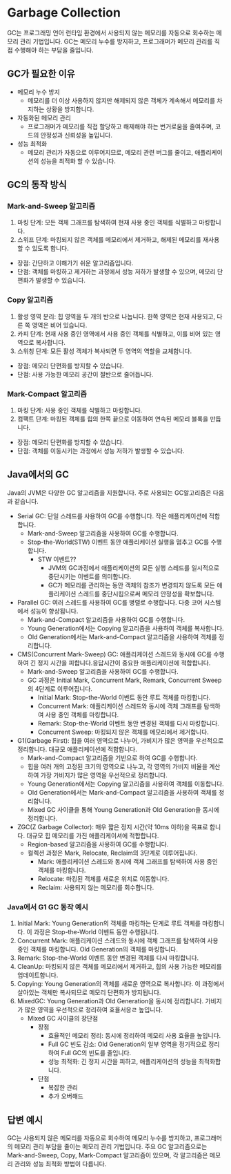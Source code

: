 # Garbage Collection
GC는 프로그래밍 언어 런타임 환경에서 사용되지 않는 메모리를 자동으로 회수하는 메모리 관리 기법입니다.
GC는 메모리 누수를 방지하고, 프로그래머가 메모리 관리를 직접 수행해야 하는 부담을 줄입니다.

## GC가 필요한 이유
- 메모리 누수 방지
  - 메모리를 더 이상 사용하지 않지만 해제되지 않은 객체가 계속해서 메모리를 차지하는 상황을 방지합니다.
- 자동화된 메모리 관리
  - 프로그래머가 메모리를 직접 할당하고 해제해야 하는 번거로움을 줄여주며, 코드의 안정성과 신뢰성을 높입니다.
- 성능 최적화
  - 메모리 관리가 자동으로 이루어지므로, 메모리 관련 버그를 줄이고, 애플리케이션의 성능을 최적화 할 수 있습니다.

## GC의 동작 방식
### Mark-and-Sweep 알고리즘
1. 마킹 단계: 모든 객체 그래프를 탐색하여 현재 사용 중인 객체를 식별하고 마킹합니다.
2. 스위프 단계: 마킹되지 않은 객체를 메모리에서 제거하고, 해제된 메모리를 재사용할 수 있도록 합니다.
- 장점: 간단하고 이해가기 쉬운 알고리즘입니다.
- 단점: 객체를 마킹하고 제거하는 과정에서 성능 저하가 발생할 수 있으며, 메모리 단편화가 발생할 수 있습니다.

### Copy 알고리즘
1. 활성 영역 분리: 힙 영역을 두 개의 반으로 나눕니다. 한쪽 영역은 현재 사용되고, 다른 쪽 영역은 비어 있습니다.
2. 카피 단계: 현재 사용 중인 영역에서 사용 중인 객체를 식별하고, 이를 비어 있는 영역으로 복사합니다.
3. 스위칭 단계: 모든 활성 객체가 복사되면 두 영역의 역할을 교체합니다.
- 장점: 메모리 단편화를 방지할 수 있습니다.
- 단점: 사용 가능한 메모리 공간이 절반으로 줄어듭니다.

### Mark-Compact 알고리즘
1. 마킹 단계: 사용 중인 객체를 식별하고 마킹합니다.
2. 컴팩트 단계: 마킹된 객체를 힙의 한쪽 끝으로 이동하여 연속된 메모리 블록을 만듭니다.
- 장점: 메모리 단편화를 방지할 수 있습니다.
- 단점: 객체를 이동시키는 과정에서 성능 저하가 발생할 수 있습니다.

## Java에서의 GC
Java의 JVM은 다양한 GC 알고리즘을 지원합니다. 주로 사용되는 GC알고리즘은 다음과 같습니다.
- Serial GC: 단일 스레드를 사용하여 GC를 수행합니다. 작은 애플리케이션에 적합합니다.
  - Mark-and-Sweep 알고리즘을 사용하여 GC를 수행합니다.
  - Stop-the-World(STW) 이벤트 동안 애플리케이션 실행을 멈추고 GC를 수행합니다.
    - STW 이벤트??
      - JVM의 GC과정에서 애플리케이션의 모든 실행 스레드를 일시적으로 중단시키는 이벤트를 의미합니다.
      - GC가 메모리를 관리하는 동안 객체의 참조가 변경되지 않도록 모든 애플리케이션 스레드를 중단시킴으로써 메모리 안정성을 확보합니다.
- Parallel GC: 여러 스레드를 사용하여 GC를 병렬로 수행합니다. 다중 코어 시스템에서 성능이 향상됩니다.
  - Mark-and-Compact 알고리즘을 사용하여 GC를 수행합니다.
  - Young Generation에서는 Copying 알고리즘을 사용하여 객체를 복사합니다.
  - Old Generation에서는 Mark-and-Compact 알고리즘을 사용하여 객체를 정리합니다.
- CMS(Concurrent Mark-Sweep) GC: 애플리케이션 스레드와 동시에 GC를 수행하여 긴 정지 시간을 피합니다.응답시간이 중요한 애플리케이션에 적합합니다.
  - Mark-and-Sweep 알고리즘을 사용하여 GC를 수행합니다.
  - GC 과정은 Initial Mark, Concurrent Mark, Remark, Concurrent Sweep의 4단계로 이루어집니다.
    - Initial Mark: Stop-the-World 이벤트 동안 루트 객체를 마킹합니다.
    - Concurrent Mark: 애플리케이션 스레드와 동시에 객체 그래프를 탐색하여 사용 중인 객체를 마킹합니다.
    - Remark: Stop-the-World 이벤트 동안 변경된 객체를 다시 마킹합니다.
    - Concurrent Sweep: 마킹되지 않은 객체를 메모리에서 제거합니다.
- G1(Garbage First): 힙을 여러 영역으로 나누어, 가비지가 많은 영역을 우선적으로 정리합니다. 대규모 애플리케이션에 적합합니다.
  - Mark-and-Compact 알고리즘을 기반으로 하여 GC를 수행합니다.
  - 힙을 여러 개의 고정된 크기의 영역으로 나누고, 각 영역의 가비지 비율을 계산하여 가장 가비지가 많은 영역을 우선적으로 정리합니다.
  - Young Generation에서는 Copying 알고리즘을 사용하여 객체를 이동합니다.
  - Old Generation에서는 Mark-and-Compact 알고리즘을 사용하여 객체를 정리합니다.
  - Mixed GC 사이클을 통해 Young Generation과 Old Generation을 동시에 정리합니다.
- ZGC(Z Garbage Collector): 매우 짧은 정지 시간(약 10ms 이하)을 목표로 합니다. 대규모 힙 메모리를 가진 애플리케이셔에 적합합니다.
  - Region-based 알고리즘을 사용하여 GC를 수행합니다.
  - 컬렉션 과정은 Mark, Relocate, Reclaim의 3단계로 이루어집니다.
    - Mark: 애플리케이션 스레드와 동시에 객체 그래프를 탐색하여 사용 중인 객체를 마킹합니다.
    - Relocate: 마킹된 객체를 새로운 위치로 이동합니다.
    - Reclaim: 사용되지 않는 메모리를 회수합니다.

### Java에서 G1 GC 동작 예시
1. Initial Mark: Young Generation의 객체를 마킹하는 단계로 루트 객체를 마킹합니다. 이 과정은 Stop-the-World 이벤트 동안 수행됩니다.
2. Concurrent Mark: 애플리케이션 스레드와 동시에 객체 그래프를 탐색하여 사용 중인 객체를 마킹합니다. Old Generation의 객체를 마킹합니다.
3. Remark: Stop-the-World 이벤트 동안 변경된 객체를 다시 마킹합니다.
4. CleanUp: 마킹되지 않은 객체를 메모리에서 제거하고, 힙의 사용 가능한 메모리를 업데이트합니다.
5. Copying: Young Generation의 객체를 새로운 영역으로 복사합니다. 이 과정에서 살아있는 객체만 복사되므로 메모리 단편화가 방지됩니다.
6. MixedGC: Young Generation과 Old Generation을 동시에 정리합니다. 가비지가 많은 영역을 우선적으로 정리하여 효율서응ㄹ 높입니다.
   - Mixed GC 사이클의 장단점
     - 장점
       - 효율적인 메모리 정리: 동시에 정리하여 메모리 사용 효율을 높입니다.
       - Full GC 빈도 감소: Old Generation의 일부 영역을 정기적으로 정리하여 Full GC의 빈도를 줄입니다.
       - 성능 최적화: 긴 정지 시간을 피하고, 애플리케이션의 성능을 최적화합니다.
     - 단점
       - 복잡한 관리
       - 추가 오버해드
## 답변 예시
GC는 사용되지 않은 메모리를 자동으로 회수하여 메모리 누수를 방지하고, 프로그래머의 메모리 관리 부담을 줄이는 메모리 관리 기법입니다.
주요 GC 알고리즘으로는 Mark-and-Sweep, Copy, Mark-Compact 알고리즘이 있으며, 각 알고리즘은 메모리 관리와 성능 최적화 방법이 다릅니다.

